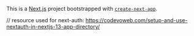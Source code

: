This is a [Next.js](https://nextjs.org/) project bootstrapped with [`create-next-app`](https://github.com/vercel/next.js/tree/canary/packages/create-next-app).

// resource used for next-auth: https://codevoweb.com/setup-and-use-nextauth-in-nextjs-13-app-directory/
